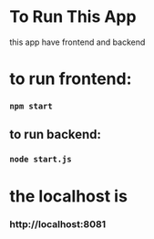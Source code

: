 

# To Run This App 
 
 this app have frontend and backend 
 # to run frontend:
 
### `npm start`
 ## to run backend:
### `node start.js`

# the localhost is
### http://localhost:8081
